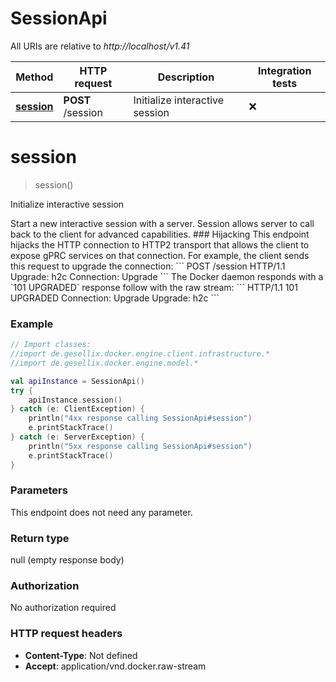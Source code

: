 # SessionApi

All URIs are relative to *http://localhost/v1.41*

Method | HTTP request | Description | Integration tests
------------- | ------------- | ------------- | ---
[**session**](SessionApi.md#session) | **POST** /session | Initialize interactive session | ❌


<a name="session"></a>
# **session**
> session()

Initialize interactive session

Start a new interactive session with a server. Session allows server to call back to the client for advanced capabilities.  ### Hijacking  This endpoint hijacks the HTTP connection to HTTP2 transport that allows the client to expose gPRC services on that connection.  For example, the client sends this request to upgrade the connection:  &#x60;&#x60;&#x60; POST /session HTTP/1.1 Upgrade: h2c Connection: Upgrade &#x60;&#x60;&#x60;  The Docker daemon responds with a &#x60;101 UPGRADED&#x60; response follow with the raw stream:  &#x60;&#x60;&#x60; HTTP/1.1 101 UPGRADED Connection: Upgrade Upgrade: h2c &#x60;&#x60;&#x60;

### Example
```kotlin
// Import classes:
//import de.gesellix.docker.engine.client.infrastructure.*
//import de.gesellix.docker.engine.model.*

val apiInstance = SessionApi()
try {
    apiInstance.session()
} catch (e: ClientException) {
    println("4xx response calling SessionApi#session")
    e.printStackTrace()
} catch (e: ServerException) {
    println("5xx response calling SessionApi#session")
    e.printStackTrace()
}
```

### Parameters
This endpoint does not need any parameter.

### Return type

null (empty response body)

### Authorization

No authorization required

### HTTP request headers

 - **Content-Type**: Not defined
 - **Accept**: application/vnd.docker.raw-stream

